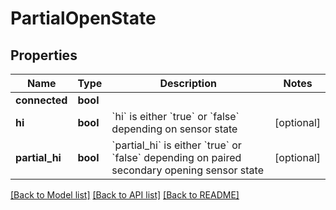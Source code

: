 # PartialOpenState

## Properties
Name | Type | Description | Notes
------------ | ------------- | ------------- | -------------
**connected** | **bool** |  | 
**hi** | **bool** | &#x60;hi&#x60; is either &#x60;true&#x60; or &#x60;false&#x60; depending on sensor state | [optional] 
**partial_hi** | **bool** | &#x60;partial_hi&#x60; is either &#x60;true&#x60; or &#x60;false&#x60; depending on paired secondary opening sensor state | [optional] 

[[Back to Model list]](../README.md#documentation-for-models) [[Back to API list]](../README.md#documentation-for-api-endpoints) [[Back to README]](../README.md)

